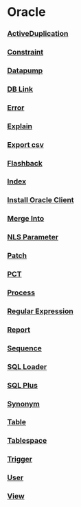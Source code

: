 Oracle
===

### [ActiveDuplication](./ActiveDuplication/README.md)
### [Constraint](./Constraint/README.md)
### [Datapump](./Datapump/README.md)
### [DB Link](./DBLink/README.md)
### [Error](./Error.md)
### [Explain](./Explain/README.md)
### [Export csv](./exportcsv/README.md)
### [Flashback](./Flashback/README.md)
### [Index](./Index/README.md)
### [Install Oracle Client](./InstallOracleClient/README.md)
### [Merge Into](./MergeInto/README.md)
### [NLS Parameter](./NLSParameter/README.md)
### [Patch](./Patch/README.md)
### [PCT](./PCT/README.md)
### [Process](./Process/README.md)
### [Regular Expression](./RegularExpression/README.md)
### [Report](./Report/README.md)
### [Sequence](./Sequence/README.md)
### [SQL Loader](./SQLLoader/README.md)
### [SQL Plus](./SQLPlus/README.md)
### [Synonym](./Synonym/README.md)
### [Table](./Table/README.md)
### [Tablespace](./Tablespace/README.md)
### [Trigger](./Trigger/README.md)
### [User](./User/README.md)
### [View](./View/README.md)

